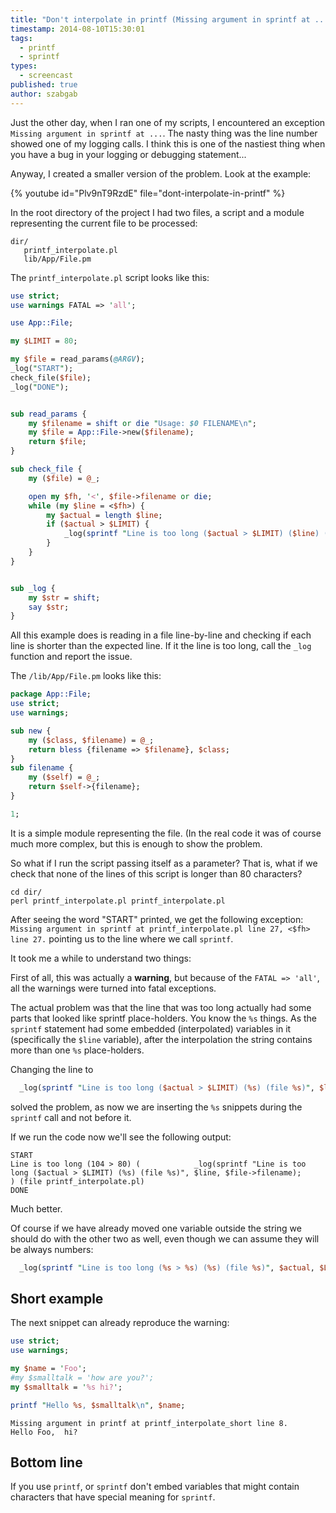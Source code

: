 ```yaml
---
title: "Don't interpolate in printf (Missing argument in sprintf at ...)"
timestamp: 2014-08-10T15:30:01
tags:
  - printf
  - sprintf
types:
  - screencast
published: true
author: szabgab
---
```



Just the other day, when I ran one of my scripts, I encountered an exception `Missing argument in sprintf at ...`.
The nasty thing was the line number showed one of my logging calls. I think this is one of the nastiest thing when
you have a bug in your logging or debugging statement...

Anyway, I created a smaller version of the problem. Look at the example:


{% youtube id="Plv9nT9RzdE" file="dont-interpolate-in-printf" %}

In the root directory of the project I had two files, a script and a module representing the current file
to be processed:

```
dir/
   printf_interpolate.pl
   lib/App/File.pm
```


The `printf_interpolate.pl` script looks like this:

```perl
use strict;
use warnings FATAL => 'all';

use App::File;

my $LIMIT = 80;

my $file = read_params(@ARGV);
_log("START");
check_file($file);
_log("DONE");


sub read_params {
    my $filename = shift or die "Usage: $0 FILENAME\n";
    my $file = App::File->new($filename);
    return $file;
}

sub check_file {
    my ($file) = @_;

    open my $fh, '<', $file->filename or die;
    while (my $line = <$fh>) {
        my $actual = length $line;
        if ($actual > $LIMIT) {
            _log(sprintf "Line is too long ($actual > $LIMIT) ($line) (file %s)", $file->filename);
        }
    }
}


sub _log {
    my $str = shift;
    say $str;
}
```

All this example does is reading in a file line-by-line and checking if each line is shorter than
the expected line. If it the line is too long, call the `_log` function and report the issue.

The `/lib/App/File.pm` looks like this:

```perl
package App::File;
use strict;
use warnings;

sub new {
    my ($class, $filename) = @_;
    return bless {filename => $filename}, $class;
}
sub filename {
    my ($self) = @_;
    return $self->{filename};
}

1;
```

It is a simple module representing the file. (In the real code it was of course much more complex, but
this is enough to show the problem.

So what if I run the script passing itself as a parameter? That is, what if we check that none of the lines
of this script is longer than 80 characters?

```
cd dir/
perl printf_interpolate.pl printf_interpolate.pl
```

After seeing the word "START" printed, we get the following exception:
`Missing argument in sprintf at printf_interpolate.pl line 27, <$fh> line 27.`
pointing us to the line where we call `sprintf`.

It took me a while to understand two things:

First of all, this was actually a <b>warning</b>, but because of the `FATAL => 'all'`, all the warnings were turned into fatal exceptions.

The actual problem was that the line that was too long actually had some parts that looked like sprintf place-holders. You know the `%s` things.
As the `sprintf` statement had some embedded (interpolated) variables in it (specifically the `$line` variable), after the interpolation
the string contains more than one `%s` place-holders.

Changing the line to
```perl
  _log(sprintf "Line is too long ($actual > $LIMIT) (%s) (file %s)", $line, $file->filename);
```

solved the problem, as now we are inserting the `%s` snippets during the `sprintf` call and not
before it.

If we run the code now we'll see the following output:

```
START
Line is too long (104 > 80) (            _log(sprintf "Line is too long ($actual > $LIMIT) (%s) (file %s)", $line, $file->filename);
) (file printf_interpolate.pl)
DONE
```

Much better.

Of course if we have already moved one variable outside the string we should do with the other two as well, even though we can
assume they will be always numbers:

```perl
  _log(sprintf "Line is too long (%s > %s) (%s) (file %s)", $actual, $LIMIT, $line, $file->filename);
```

## Short example

The next snippet can already reproduce the warning:

```perl
use strict;
use warnings;

my $name = 'Foo';
#my $smalltalk = 'how are you?';
my $smalltalk = '%s hi?';

printf "Hello %s, $smalltalk\n", $name; 
```

```
Missing argument in printf at printf_interpolate_short line 8.
Hello Foo,  hi?
```

## Bottom line

If you use `printf`, or `sprintf` don't embed variables that might contain characters that have special meaning
for `sprintf`.





